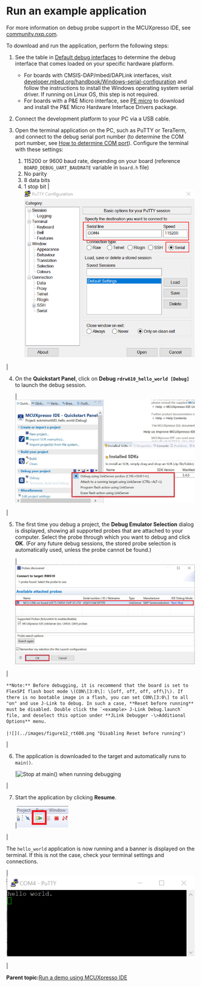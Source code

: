 # Run an example application

For more information on debug probe support in the MCUXpresso IDE, see [community.nxp.com](https://community.nxp.com/message/630901).

To download and run the application, perform the following steps:

1.  See the table in [Default debug interfaces](default_debug_interfaces.md) to determine the debug interface that comes loaded on your specific hardware platform.
    -   For boards with CMSIS-DAP/mbed/DAPLink interfaces, visit [developer.mbed.org/handbook/Windows-serial-configuration](http://developer.mbed.org/handbook/Windows-serial-configuration) and follow the instructions to install the Windows operating system serial driver. If running on Linux OS, this step is not required.
    -   For boards with a P&E Micro interface, see [PE micro](http://www.pemicro.com/support/downloads_find.cfm) to download and install the P&E Micro Hardware Interface Drivers package.
2.  Connect the development platform to your PC via a USB cable.
3.  Open the terminal application on the PC, such as PuTTY or TeraTerm, and connect to the debug serial port number \(to determine the COM port number, see [How to determine COM port](how_to_determine_com_port.md#)\). Configure the terminal with these settings:

    1.  115200 or 9600 baud rate, depending on your board \(reference `BOARD_DEBUG_UART_BAUDRATE` variable in `board.h` file\)
    2.  No parity
    3.  8 data bits
    4.  1 stop bit
    |![](../images/terminal_putty_configurations.png "Terminal (PuTTY) configurations")

|

4.  On the **Quickstart Panel**, click on **Debug `rdrw610_hello_world [Debug]`** to launch the debug session.

    |![](../images/debug_hello_world_case_mimxrt600.jpg "Debug hello_world case")

|

5.  The first time you debug a project, the **Debug Emulator Selection** dialog is displayed, showing all supported probes that are attached to your computer. Select the probe through which you want to debug and click **OK**. \(For any future debug sessions, the stored probe selection is automatically used, unless the probe cannot be found.\)

    |![](../images/attached_probes_debug_emulator_selection_mimxrt600.jpg "Attached Probes: debug emulator selection")

|

    **Note:** Before debugging, it is recommend that the board is set to FlexSPI flash boot mode \(CON\[3:0\]: \[off, off, off, off\]\). If there is no bootable image in a flash, you can set CON\[3:0\] to all "on" and use J-Link to debug. In such a case, **Reset before running** must be disabled. Double click the `<example> J-Link Debug.launch` file, and deselect this option under **JLink Debugger -\>Additional Options** menu.

    |![](../images/figure12_rt600.png "Disabling Reset before running")

|

6.  The application is downloaded to the target and automatically runs to `main()`.

    |![](../images/stop_at_main_when_running_debugging_mcuxpresso_ide.jpg "Stop at main() when running
											debugging")

|

7.  Start the application by clicking **Resume**.

    |![](../images/resume_button.png "Resume button")

|


The `hello_world` application is now running and a banner is displayed on the terminal. If this is not the case, check your terminal settings and connections.

|![](../images/hello_world_demo.png "Text display of the hello_world demo")

|

**Parent topic:**[Run a demo using MCUXpresso IDE](../topics/run_a_demo_using_mcuxpresso_ide.md)

